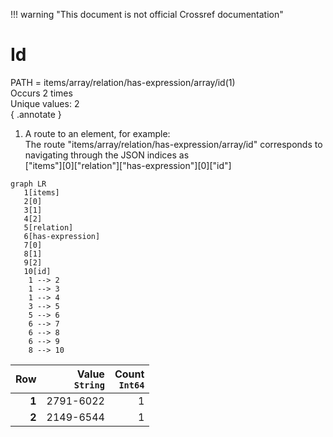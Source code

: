 !!! warning "This document is not official Crossref documentation"
# Id
PATH = items/array/relation/has-expression/array/id(1)  
Occurs 2 times  
Unique values: 2  
{ .annotate }

1. A route to an element, for example:  
   The route "items/array/relation/has-expression/array/id" corresponds to navigating through the JSON indices as  
   ["items"][0]["relation"]["has-expression"][0]["id"]  

```mermaid
graph LR
   1[items]
   2[0]
   3[1]
   4[2]
   5[relation]
   6[has-expression]
   7[0]
   8[1]
   9[2]
   10[id]
    1 --> 2
    1 --> 3
    1 --> 4
    3 --> 5
    5 --> 6
    6 --> 7
    6 --> 8
    6 --> 9
    8 --> 10
```

| **Row** | **Value**<br>`String` | **Count**<br>`Int64` |
|--------:|----------------------:|---------------------:|
| **1**   | 2791-6022             | 1                    |
| **2**   | 2149-6544             | 1                    |


